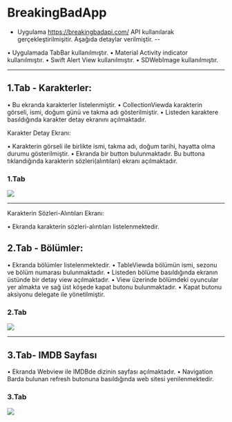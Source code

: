 # BreakingBadApp

- Uygulama https://breakingbadapi.com/  API kullanılarak gerçekleştirilmişitir. Aşağıda detaylar verilmiştir.
--

• Uygulamada TabBar kullanılmıştır.
• Material Activity indicator kullanılmıştır.
• Swift Alert View kullanılmıştır.
• SDWebImage kullanılmıştır.

---

## 1.Tab - Karakterler:

• Bu ekranda karakterler listelenmiştir.
• CollectionViewda karakterin görseli, ismi, doğum günü ve takma adı gösterilmiştir.
• Listeden karaktere basıldığında karakter detay ekranını açılmaktadır.

Karakter Detay Ekranı:

• Karakterin görseli ile birlikte ismi, takma adı, doğum tarihi, hayatta olma durumu gösterilmiştir.
• Ekranda bir button bulunmaktadır. Bu buttona tıklandığında karakterin sözleri(alıntıları) ekranı açılmaktadır.

### 1.Tab 

![](https://github.com/Vakifbank-IOS-Swift-Patika-Bootcamp/fourth-week-homework-hasanuysaal/blob/main/gifs/firstTab.gif)

---

Karakterin Sözleri-Alıntıları Ekranı:

• Ekranda karakterin sözleri-alıntıları listelenmektedir.

## 2.Tab - Bölümler:

• Ekranda bölümler listelenmektedir.
• TableViewda bölümün ismi, sezonu ve bölüm numarası bulunmaktadır.
• Listeden bölüme basıldığında ekranın üstünde bir detay view açılmaktadır.
• View üzerinde bölümdeki oyuncular yer almakta ve sağ üst köşede kapat butonu bulunmaktadır.
• Kapat butonu aksiyonu delegate ile yönetilmiştir.

### 2.Tab

![](https://github.com/Vakifbank-IOS-Swift-Patika-Bootcamp/fourth-week-homework-hasanuysaal/blob/main/gifs/secondTab.gif)

---

## 3.Tab- IMDB Sayfası
 
• Ekranda Webview ile IMDBde dizinin sayfası açılmaktadır.
• Navigation Barda bulunan refresh butonuna basıldığında web sitesi yenilenmektedir.

### 3.Tab

![](https://github.com/Vakifbank-IOS-Swift-Patika-Bootcamp/fourth-week-homework-hasanuysaal/blob/main/gifs/thirdTab.gif)


